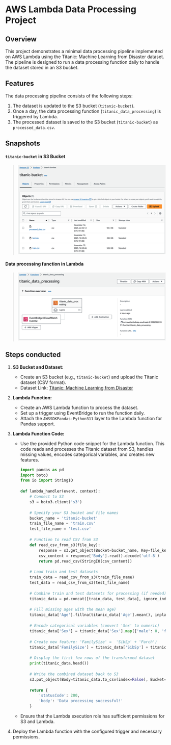 # AWS Lambda Data Processing Project

## Overview

This project demonstrates a minimal data processing pipeline implemented on AWS Lambda using the Titanic: Machine Learning from Disaster dataset. The pipeline is designed to run a data processing function daily to handle the dataset stored in an S3 bucket.

## Features

The data processing pipeline consists of the following steps:

1. The dataset is updated to the S3 bucket (`titanic-bucket`).
2. Once a day, the data processing function (`titanic_data_processing`) is triggered by Lambda.
3. The processed dataset is saved to the S3 bucket (`titanic-bucket`) as `processed_data.csv`.

## Snapshots

#### `titanic-bucket` in S3 Bucket

> <img src="./screenshots/bucket.png" width="600px" >

#### Data processing function in Lambda

> <img src="./screenshots/function.png" width="600px" >

## Steps conducted

1. **S3 Bucket and Dataset:**

   - Create an S3 bucket (e.g., `titanic-bucket`) and upload the Titanic dataset (CSV format).
   - Dataset Link: [Titanic: Machine Learning from Disaster](https://www.kaggle.com/c/titanic/data)

2. **Lambda Function:**

   - Create an AWS Lambda function to process the dataset.
   - Set up a trigger using EventBridge to run the function daily.
   - Attach the `AWSSDKPandas-Python311` layer to the Lambda function for Pandas support.

3. **Lambda Function Code:**

   - Use the provided Python code snippet for the Lambda function. This code reads and processes the Titanic dataset from S3, handles missing values, encodes categorical variables, and creates new features.

     ```python
     import pandas as pd
     import boto3
     from io import StringIO

     def lambda_handler(event, context):
         # Connect to S3
         s3 = boto3.client('s3')

         # Specify your S3 bucket and file names
         bucket_name = 'titanic-bucket'
         train_file_name = 'train.csv'
         test_file_name = 'test.csv'

         # Function to read CSV from S3
         def read_csv_from_s3(file_key):
             response = s3.get_object(Bucket=bucket_name, Key=file_key)
             csv_content = response['Body'].read().decode('utf-8')
             return pd.read_csv(StringIO(csv_content))

         # Load train and test datasets
         train_data = read_csv_from_s3(train_file_name)
         test_data = read_csv_from_s3(test_file_name)

         # Combine train and test datasets for processing (if needed)
         titanic_data = pd.concat([train_data, test_data], ignore_index=True)

         # Fill missing ages with the mean age)
         titanic_data['Age'].fillna(titanic_data['Age'].mean(), inplace=True)

         # Encode categorical variables (convert 'Sex' to numeric)
         titanic_data['Sex'] = titanic_data['Sex'].map({'male': 0, 'female': 1})

         # Create new feature: 'FamilySize' =  'SibSp' + 'Parch')
         titanic_data['FamilySize'] = titanic_data['SibSp'] + titanic_data['Parch'] + 1

         # Display the first few rows of the transformed dataset
         print(titanic_data.head())

         # Write the combined dataset back to S3
         s3.put_object(Body=titanic_data.to_csv(index=False), Bucket=bucket_name, Key='processed_data.csv')

         return {
             'statusCode': 200,
             'body': 'Data processing successful!'
         }
     ```

   - Ensure that the Lambda execution role has sufficient permissions for S3 and Lambda.

4. Deploy the Lambda function with the configured trigger and necessary permissions.
